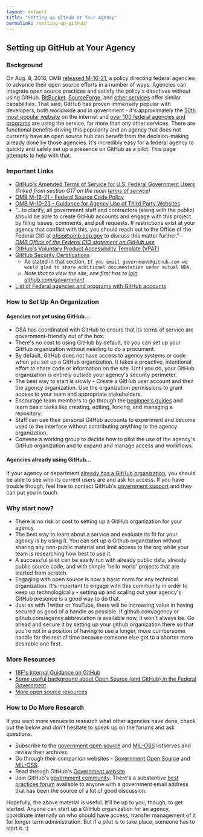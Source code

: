 ```yaml
---
layout: default
title: "Setting up GitHub at Your Agency"
permalink: /setting-up-github/
---
```


## Setting up GitHub at Your Agency

### Background 

On Aug. 8, 2016, OMB [released M-16-21](https://sourcecode.cio.gov/), a policy directing federal agencies to advance their open source efforts in a number of ways. Agencies can integrate open source practices and satisfy the policy's directives without using GitHub.  [BitBucket](https://bitbucket.org/), [SourceForge](https://sourceforge.net/), and [other services](https://en.wikipedia.org/wiki/Comparison_of_source_code_hosting_facilities) offer similar capabilities.  That said, GitHub has proven immensely popular with developers, both worldwide and in government - it's approximately the [50th most popular website](https://en.wikipedia.org/wiki/List_of_most_popular_websites) on the internet and [over 100 federal agencies and programs](https://government.github.com/community/#us-federal) are using the service, far more than any other services.  There are functional benefits driving this popularity and an agency that does not currently have an open source hub can benefit from the decision-making already done by those agencies.  It's incredibly easy for a federal agency to quickly and safely set up a presence on GitHub as a pilot.  This page attempts to help with that.  

### Important Links 

* [GitHub's Amended Terms of Service for U.S. Federal Government Users](https://help.github.com/articles/amendment-to-github-terms-of-service-applicable-to-u-s-federal-government-users/)  _(linked from section G17 on the main [terms of service](https://help.github.com/articles/github-terms-of-service/))_
* [OMB M-16-21 - Federal Source Code Policy](https://sourcecode.cio.gov/)
* [OMB M-10-23 - Guidance for Agency Use of Third Party Websites](https://www.whitehouse.gov/sites/default/files/omb/assets/memoranda_2010/m10-23.pdf)
* "...to clarify, all government staff and contractors (along with the public) should be able to create GitHub accounts and engage with this project by filing issues, comments, and pull requests. If restrictions exist at your agency that conflict with this, you should reach out to the Office of the Federal CIO at ofcio@omb.eop.gov to discuss this matter further." - _[OMB Office of the Federal CIO statement on GitHub use](https://github.com/project-open-data/project-open-data.github.io/issues/346#issuecomment-169140589)_
* [GitHub's Voluntary Product Accessibility Template (VPAT)](https://government.github.com/accessibility/)
* [GitHub Security Certifications](https://github.com/government/best-practices/blob/master/docs/security.md#certifications)
  * As stated in that section, `If you email government@github.com we would glad to share additional documentation under mutual NDA.`
  * _Note that to view the site, one first has to [join github.com/government](https://github.com/government/welcome#how-to-join)_
* [List of Federal agencies and programs with GitHub accounts](https://government.github.com/community/#type-us-federal)

### How to Set Up An Organization

#### Agencies not yet using GitHub...

* GSA has coordinated with GitHub to ensure that its terms of service are government-friendly out of the box.  
* There's no cost to using GitHub by default, so you can set up your GitHub organization without needing to do a procument. 
* By default, GitHub does not have access to agency systems or code when you set up a GitHub organization.  It takes a proactive, intentional effort to share code or information on the site.  Until you do, your GitHub organization is entirely outside your agency's security perimeter.  
* The best way to start is slowly - Create a GitHub user account and then the agency organization.  Use the organization permissions to grant access to your team and appropriate stakeholders.  
* Encourage team members to go through the [beginner's guides](https://guides.github.com/) and learn basic tasks like creating, editing, forking, and managing a repository.  
* Staff can use their personal GitHub accounts to experiment and become used to the interface without contributing anything to the agency organization.  
* Convene a working group to decide how to pilot the use of the agency's GitHub organization and to expand and manage access and workflows.  

#### Agencies already using GitHub...

If your agency or department [already has a GitHub organization](https://government.github.com/community/#type-us-federal), you should be able to see who its current users are and ask for access.  If you have trouble though, feel free to contact GitHub's [government support](government@github.com) and they can put you in touch.  

### Why start now?  

* There is no risk or cost to setting up a GitHub organization for your agency.  
* The best way to learn about a service and evaluate its fit for your agency is by using it.  You can set up a Github organization without sharing any non-public material and limit access to the org while your team is researching how best to use it.  
* A successful pilot can be easily run with already public data, already public source code, and with simple 'hello world' projects that are started from scratch.  
* Engaging with open source is now a basic norm for any technical organization.  It's important to engage with this community in order to keep up technologically - setting up and scaling out your agency's GitHub presence is a good way to do that.  
* Just as with Twitter or YouTube, there will be increasing value in having secured as good of a handle as possible.  If github.com/agency or github.com/agency.abbreviation is available now, it won't always be.  Go ahead and secure it by setting up your github organization there so that you're not in a position of having to use a longer, more cumbersome handle for the rest of time because someone else got to a shorter more desirable one first.  

### More Resources

* [18F's Internal Guidance on GitHub](https://handbook.18f.gov/github/)
* [Some useful background about Open Source (and GitHub) in the Federal Government](https://18f.gsa.gov/2016/08/08/facts-about-publishing-open-source-code-in-government/).  
* [More open source resources](https://pages.18f.gov/open-source-program/)

### How to Do More Research

If you want more venues to research what other agencies have done, check out the below and don't hesitate to speak up on the forums and ask questions.  

* Subscribe to the [government open source](https://groups.google.com/forum/?nomobile=true#!forum/government-open-source) and [MIL-OSS](https://groups.google.com/forum/#!forum/mil-oss) listserves and review their archives.  
* Go through their companion websites - [Government Open Source](https://pages.18f.gov/open-source-program/) and [MIL-OSS](http://mil-oss.org/).  
* Read through GitHub's [Government website](https://government.github.com/).  
* Join GitHub's [government community](https://github.com/government/welcome).  There's a substantive [best practices forum](https://github.com/government/best-practices) available to anyone with a government email address that has been the source of a lot of good discussion.  


Hopefully, the above material is useful.  It'll be up to you, though, to get started.  Anyone can start up a GitHub organization for an agency, coordinate internally on who should have access, transfer management of it for longer term administration.  But if a pilot is to take place, someone has to start it.  :)


